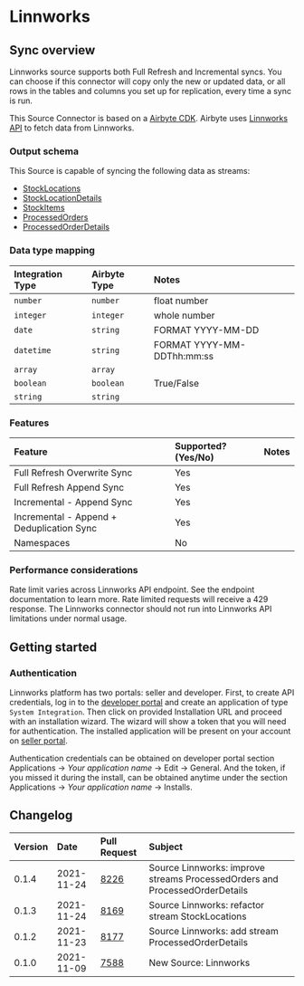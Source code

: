 # Linnworks

## Sync overview

Linnworks source supports both Full Refresh and Incremental syncs. You can choose if this connector will copy only the new or updated data, or all rows in the tables and columns you set up for replication, every time a sync is run.

This Source Connector is based on a [Airbyte CDK](https://docs.airbyte.io/connector-development/cdk-python). Airbyte uses [Linnworks API](https://apps.linnworks.net/Api) to fetch data from Linnworks.

### Output schema

This Source is capable of syncing the following data as streams:

* [StockLocations](https://apps.linnworks.net/Api/Method/Inventory-GetStockLocations)
* [StockLocationDetails](https://apps.linnworks.net/Api/Method/Locations-GetLocation)
* [StockItems](https://apps.linnworks.net//Api/Method/Stock-GetStockItemsFull)
* [ProcessedOrders](https://apps.linnworks.net/Api/Method/ProcessedOrders-SearchProcessedOrders)
* [ProcessedOrderDetails](https://apps.linnworks.net/Api/Method/Orders-GetOrdersById)

### Data type mapping

| Integration Type | Airbyte Type | Notes |
| :--- | :--- | :--- |
| `number` | `number` | float number |
| `integer` | `integer` | whole number |
| `date` | `string` | FORMAT YYYY-MM-DD |
| `datetime` | `string` | FORMAT YYYY-MM-DDThh:mm:ss |
| `array` | `array` |  |
| `boolean` | `boolean` | True/False |
| `string` | `string` |  |

### Features

| Feature | Supported?\(Yes/No\) | Notes |
| :--- | :--- | :--- |
| Full Refresh Overwrite Sync | Yes |  |
| Full Refresh Append Sync | Yes |  |
| Incremental - Append Sync | Yes |  |
| Incremental - Append + Deduplication Sync | Yes |  |
| Namespaces | No |  |

### Performance considerations

Rate limit varies across Linnworks API endpoint. See the endpoint documentation to learn more. Rate limited requests will receive a 429 response. The Linnworks connector should not run into Linnworks API limitations under normal usage.

## Getting started

### Authentication

Linnworks platform has two portals: seller and developer. First, to create API credentials, log in to the [developer portal](https://developer.linnworks.com) and create an application of type `System Integration`. Then click on provided Installation URL and proceed with an installation wizard. The wizard will show a token that you will need for authentication. The installed application will be present on your account on [seller portal](https://login.linnworks.net/).

Authentication credentials can be obtained on developer portal section Applications -> _Your application name_ -> Edit -> General. And the token, if you missed it during the install, can be obtained anytime under the section Applications -> _Your application name_ -> Installs.

## Changelog

| Version | Date | Pull Request | Subject |
| :--- | :--- | :--- | :--- |
| 0.1.4 | 2021-11-24 | [8226](https://github.com/airbytehq/airbyte/pull/8226) | Source Linnworks: improve streams ProcessedOrders and ProcessedOrderDetails |
| 0.1.3 | 2021-11-24 | [8169](https://github.com/airbytehq/airbyte/pull/8169) | Source Linnworks: refactor stream StockLocations |
| 0.1.2 | 2021-11-23 | [8177](https://github.com/airbytehq/airbyte/pull/8177) | Source Linnworks: add stream ProcessedOrderDetails |
| 0.1.0 | 2021-11-09 | [7588](https://github.com/airbytehq/airbyte/pull/7588) | New Source: Linnworks |
